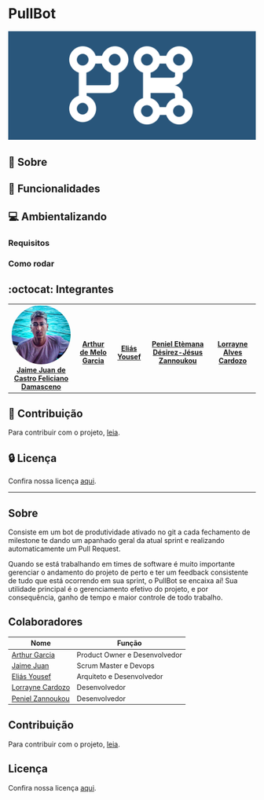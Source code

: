 # PullBot

<img src="imagens/logo.png" width="auto" height="auto">

## 🔭 Sobre 

## 🌱 Funcionalidades

## :computer: Ambientalizando
### Requisitos

### Como rodar

## :octocat: Integrantes
<table>
    <tr>
        <td align="center"><a href="https://github.com/JaimeJuan11" target="_blank"><img onmouseover="opaqImg(this)" onmouseout="normalImg(this)" style="border-radius: 50%;" src="imagens/jaime.jpg" width="200px;" alt=""/><br /><b>Jaime Juan de Castro Feliciano Damasceno</b></a><br /><a href="https://github.com/JaimeJuan11" target="_blank"></a></td>
        <td align="center"><a href="https://github.com/ArthurMeloG" target="_blank"><img onmouseover="opaqImg(this)" onmouseout="normalImg(this)" style="border-radius: 50%;" src="" width="200px;" alt=""/><br /><b>Arthur de Melo Garcia</b></a><br /><a href="https://github.com/ArthurMeloG" target="_blank"></a></td>
        <td align="center"><a href="https://github.com/eliasyousef00" target="_blank"><img onmouseover="opaqImg(this)" onmouseout="normalImg(this)" style="border-radius: 50%;" src="" width="200px;" alt=""/><br /><b>Eliás Yousef</b></a><br /><a href="https://github.com/eliasyousef00" target="_blank"></a></td>
        <td align="center"><a href="https://github.com/zpeniel09" target="_blank"><img onmouseover="opaqImg(this)" onmouseout="normalImg(this)"style="border-radius: 50%;" src="" width="200px;" alt=""/><br /><b>Peniel Etèmana Désirez-Jésus Zannoukou</b></a><br /><a href="https://github.com/zpeniel09" target="_blank"></a></td>
        <td align="center"><a href="https://github.com/LorrayneCardozo" target="_blank"><img onmouseover="opaqImg(this)" onmouseout="normalImg(this)" style="border-radius: 50%;" src="" width="200px;" alt=""/><br /><b>Lorrayne Alves Cardozo</b></a><br /><a href="https://github.com/LorrayneCardozo" target="_blank"></a></td>
    </tr>
    <script>
    function opaqImg(x) {
        x.style.opacity = "50%";
    }
    function normalImg(x) {
        x.style.opacity = "100%";
    }
    </script>
</table>

## :balloon: Contribuição
Para contribuir com o projeto, [leia](https://github.com/fga-eps-mds/PullBot/blob/master/CONTRIBUTING.md).

## :lock: Licença
Confira nossa licença [aqui](https://github.com/fga-eps-mds/PullBot/blob/master/LICENSE).

---------------------------------------------------------------------------------------------------------------------------------------------------------------------------------

## Sobre
Consiste em um bot de produtividade ativado no git a cada fechamento de milestone te dando um apanhado geral da atual sprint e realizando automaticamente um Pull Request. 

Quando se está trabalhando em times de software é muito importante gerenciar o andamento do projeto de perto e ter um feedback consistente de tudo que está ocorrendo em sua sprint, o PullBot se encaixa aí! Sua utilidade principal é o gerenciamento efetivo do projeto, e por consequência, ganho de tempo e maior controle de todo trabalho.
## Colaboradores
|Nome|  Função| 
|----|--------|
[Arthur Garcia](https://github.com/ArthurMeloG)| Product Owner e Desenvolvedor|
[Jaime Juan](https://github.com/JaimeJuan11)| Scrum Master e Devops|
[Eliás Yousef](https://github.com/ingridSCarvalho)| Arquiteto e Desenvolvedor|
[Lorrayne Cardozo](https://github.com/LorrayneCardozo)| Desenvolvedor|
[Peniel Zannoukou](https://github.com/eliasyousef00)| Desenvolvedor|
## Contribuição

Para contribuir com o projeto, [leia](https://github.com/fga-eps-mds/PullBot/blob/master/CONTRIBUTING.md).

## Licença
Confira nossa licença [aqui](https://github.com/fga-eps-mds/PullBot/blob/master/LICENSE).
